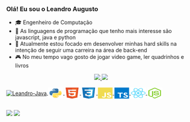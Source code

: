 ### Olá! Eu sou o Leandro Augusto


- 🎓 Engenheiro de Computação
- 🔭 As linguagens de programação que tenho mais interesse são javascript, java e python
- 🌱 Atualmente estou focado em desenvolver minhas hard skills na intenção de seguir uma carreira na área de back-end
- 🎮 No meu tempo vago gosto de jogar video game, ler quadrinhos e livros

<div align="center">
  <a href="https://github.com/leandroaugust0">
  <img height="180em" src="https://github-readme-stats.vercel.app/api?username=leandroaugust0&show_icons=true&theme=dark&include_all_commits=true&count_private=true"/>
  <img height="180em" src="https://github-readme-stats.vercel.app/api/top-langs/?username=leandroaugust0&layout=compact&langs_count=7&theme=dark"/>
</div>

<div style="display: inline_block"><br>
  <img align="center" alt="Leandro-Java" height="30" width="40" src="https://raw.githubusercontent.com/jmnote/z-icons/master/svg/java.svg">
  <img align="center" alt="Leandro-Py" height="30" width="40" src="https://raw.githubusercontent.com/devicons/devicon/master/icons/python/python-original.svg">
  <img align="center" alt="Leandro-HTML" height="30" width="40" src="https://raw.githubusercontent.com/devicons/devicon/master/icons/html5/html5-original.svg">
  <img align="center" alt="Leandro-CSS" height="30" width="40" src="https://raw.githubusercontent.com/devicons/devicon/master/icons/css3/css3-original.svg">
  <img align="center" alt="Leandro-Js" height="30" width="40" src="https://raw.githubusercontent.com/devicons/devicon/master/icons/javascript/javascript-plain.svg">
  <img align="center" alt="Leandro-Ts" height="30" width="40" src="https://raw.githubusercontent.com/devicons/devicon/master/icons/typescript/typescript-plain.svg">
  <img align="center" alt="Leandro-React" height="30" width="40" src="https://raw.githubusercontent.com/devicons/devicon/master/icons/react/react-original.svg">
  <img align="center" alt="Leandro-Node" height="30" width="40" src="https://raw.githubusercontent.com/devicons/devicon/master/icons/nodejs/nodejs-original.svg">
</div>
  
  ##
  
  <div> 
  <a href = "mailto:leandroaugusto9999@gmail.com"><img src="https://img.shields.io/badge/Gmail-D14836?style=for-the-badge&logo=gmail&logoColor=white" target="_blank"></a>
  <a href="https://www.linkedin.com/in/leandro-augusto-de-oliveira-alves-9a39191a2/" target="_blank"><img src="https://img.shields.io/badge/-LinkedIn-%230077B5?style=for-the-badge&logo=linkedin&logoColor=white" target="_blank"></a> 
    <a
 
</div>
